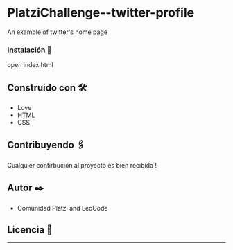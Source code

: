 # PlatziChallenge--twitter-profile

An example of twitter's home page

### Instalación 🔧

open index.html

## Construido con 🛠️

- Love
- HTML
- CSS

## Contribuyendo 🖇️

Cualquier contirbución al proyecto es bien recibida !

## Autor ✒️

- Comunidad Platzi and LeoCode

## Licencia 📄


---
